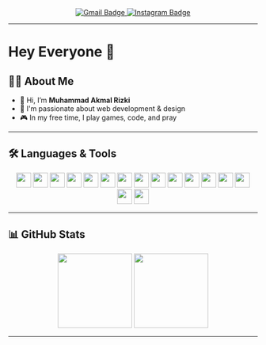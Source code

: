 <div align="center">
  <a href="mailto:kmalrizki0102@gmail.com" target="_blank">
    <img src="https://img.shields.io/badge/Gmail-D14836?style=for-the-badge&logo=gmail&logoColor=white" alt="Gmail Badge"/>
  </a>
  <a href="https://www.instagram.com/akmal02r?igsh=aHN5M2d5azFpNzFo" target="_blank">
    <img src="https://img.shields.io/badge/Instagram-E4405F?style=for-the-badge&logo=instagram&logoColor=white" alt="Instagram Badge"/>
  </a>
</div>

---

# Hey Everyone 👋

## 👨‍💻 About Me

- 📌 Hi, I’m **Muhammad Akmal Rizki**  
- 🔧 I'm passionate about web development & design  
- 🎮 In my free time, I play games, code, and pray  

---

## 🛠️ Languages & Tools
<div align="center">
  <img src="https://cdn.jsdelivr.net/gh/devicons/devicon/icons/cplusplus/cplusplus-original.svg" height="30" />
  <img src="https://cdn.jsdelivr.net/gh/devicons/devicon/icons/css3/css3-original.svg" height="30" />
  <img src="https://cdn.jsdelivr.net/gh/devicons/devicon/icons/debian/debian-original.svg" height="30" />
  <img src="https://cdn.jsdelivr.net/gh/devicons/devicon/icons/figma/figma-original.svg" height="30" />
  <img src="https://cdn.jsdelivr.net/gh/devicons/devicon/icons/github/github-original.svg" height="30" />
  <img src="https://cdn.jsdelivr.net/gh/devicons/devicon/icons/html5/html5-original.svg" height="30" />
  <img src="https://cdn.jsdelivr.net/gh/devicons/devicon/icons/javascript/javascript-original.svg" height="30" />
  <img src="https://cdn.jsdelivr.net/gh/devicons/devicon/icons/java/java-original.svg" height="30" />
  <img src="https://cdn.jsdelivr.net/gh/devicons/devicon/icons/laravel/laravel-plain.svg" height="30" />
  <img src="https://cdn.jsdelivr.net/gh/devicons/devicon/icons/mysql/mysql-original.svg" height="30" />
  <img src="https://cdn.jsdelivr.net/gh/devicons/devicon/icons/nodejs/nodejs-original.svg" height="30" />
  <img src="https://cdn.jsdelivr.net/gh/devicons/devicon/icons/php/php-original.svg" height="30" />
  <img src="https://cdn.jsdelivr.net/gh/devicons/devicon/icons/phpstorm/phpstorm-original.svg" height="30" />
  <img src="https://cdn.jsdelivr.net/gh/devicons/devicon/icons/react/react-original.svg" height="30" />
  <img src="https://cdn.jsdelivr.net/gh/devicons/devicon/icons/ubuntu/ubuntu-plain.svg" height="30" />
  <img src="https://cdn.jsdelivr.net/gh/devicons/devicon/icons/vscode/vscode-original.svg" height="30" />
</div>

---

## 📊 GitHub Stats

<div align="center">
  <img src="https://github-readme-stats.vercel.app/api?username=Arzxy&show_icons=true&theme=dracula&count_private=true&hide_border=true" height="150" />
  <img src="https://streak-stats.demolab.com?user=Arzxy&theme=dracula&hide_border=true&date_format=M%20j%5B%2C%20Y%5D" height="150" />
</div>

---

<!---
akmalrizki0102/akmalrizki0102 is a ✨ special ✨ repository because its `README.md` (this file) appears on your GitHub profile.
--->
